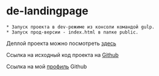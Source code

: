 # de-landingpage

	* Запуск проекта в dev-режиме из консоли командой gulp.
	* Запуск прод-версии - index.html в папке public.


Деплой проекта можно посмотреть [здесь](https://deverser.github.io/de-landingpage/public/index.html)

Ссылка на исходный код проекта на [Github](https://github.com/deverser/de-landingpage)

Ссылка на мой [профиль](https://github.com/deverser) Github
